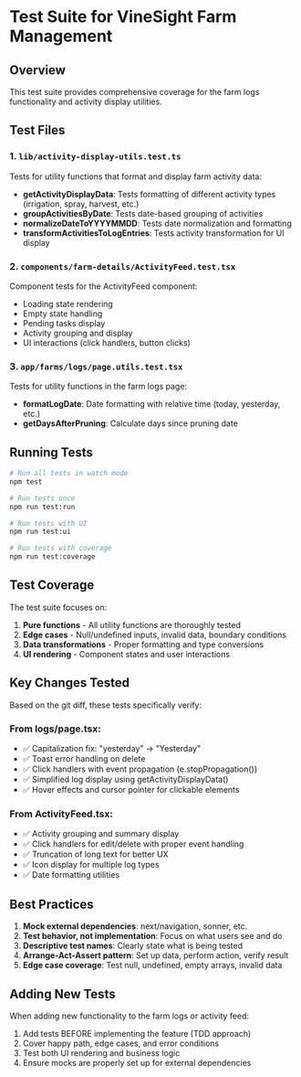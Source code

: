 # Test Suite for VineSight Farm Management

## Overview
This test suite provides comprehensive coverage for the farm logs functionality and activity display utilities.

## Test Files

### 1. `lib/activity-display-utils.test.ts`
Tests for utility functions that format and display farm activity data:
- **getActivityDisplayData**: Tests formatting of different activity types (irrigation, spray, harvest, etc.)
- **groupActivitiesByDate**: Tests date-based grouping of activities
- **normalizeDateToYYYYMMDD**: Tests date normalization and formatting
- **transformActivitiesToLogEntries**: Tests activity transformation for UI display

### 2. `components/farm-details/ActivityFeed.test.tsx`
Component tests for the ActivityFeed component:
- Loading state rendering
- Empty state handling
- Pending tasks display
- Activity grouping and display
- UI interactions (click handlers, button clicks)

### 3. `app/farms/logs/page.utils.test.tsx`
Tests for utility functions in the farm logs page:
- **formatLogDate**: Date formatting with relative time (today, yesterday, etc.)
- **getDaysAfterPruning**: Calculate days since pruning date

## Running Tests

```bash
# Run all tests in watch mode
npm test

# Run tests once
npm run test:run

# Run tests with UI
npm run test:ui

# Run tests with coverage
npm run test:coverage
```

## Test Coverage

The test suite focuses on:
1. **Pure functions** - All utility functions are thoroughly tested
2. **Edge cases** - Null/undefined inputs, invalid data, boundary conditions
3. **Data transformations** - Proper formatting and type conversions
4. **UI rendering** - Component states and user interactions

## Key Changes Tested

Based on the git diff, these tests specifically verify:

### From logs/page.tsx:
- ✅ Capitalization fix: "yesterday" → "Yesterday"
- ✅ Toast error handling on delete
- ✅ Click handlers with event propagation (e.stopPropagation())
- ✅ Simplified log display using getActivityDisplayData()
- ✅ Hover effects and cursor pointer for clickable elements

### From ActivityFeed.tsx:
- ✅ Activity grouping and summary display
- ✅ Click handlers for edit/delete with proper event handling
- ✅ Truncation of long text for better UX
- ✅ Icon display for multiple log types
- ✅ Date formatting utilities

## Best Practices

1. **Mock external dependencies**: next/navigation, sonner, etc.
2. **Test behavior, not implementation**: Focus on what users see and do
3. **Descriptive test names**: Clearly state what is being tested
4. **Arrange-Act-Assert pattern**: Set up data, perform action, verify result
5. **Edge case coverage**: Test null, undefined, empty arrays, invalid data

## Adding New Tests

When adding new functionality to the farm logs or activity feed:

1. Add tests BEFORE implementing the feature (TDD approach)
2. Cover happy path, edge cases, and error conditions
3. Test both UI rendering and business logic
4. Ensure mocks are properly set up for external dependencies